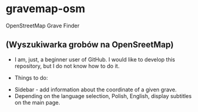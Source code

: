 gravemap-osm
========

OpenStreetMap Grave Finder

(Wyszukiwarka grobów na OpenSreetMap)
---
+ I am, just, a beginner user of GitHub. I would like to develop this repository, but I do not know how to do it.

+ Things to do:
- Sidebar - add information about the coordinate of a given grave.
- Depending on the language selection, Polish, English, display subtitles on the main page.
